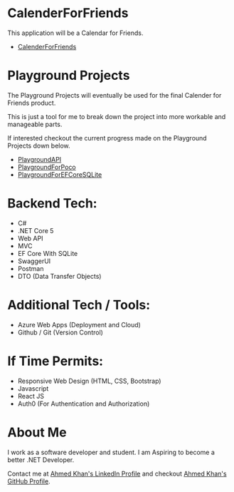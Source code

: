 # CalenderForFriends

This application will be a Calendar for Friends. 

* [CalenderForFriends](CalenderForFriends)

# Playground Projects

The Playground Projects will eventually be used for the final Calender for Friends product.

This is just a tool for me to break down the project into more workable and manageable parts.

If interested checkout the current progress made on the Playground Projects down below.

* [PlaygroundAPI](PlaygroundAPI)
* [PlaygroundForPoco](PlaygroundForPoco)
* [PlaygroundForEFCoreSQLite](PlaygroundForEFCoreSQLite)

# Backend Tech:

* C#
* .NET Core 5 
* Web API
* MVC
* EF Core With SQLite
* SwaggerUI
* Postman 
* DTO (Data Transfer Objects)

# Additional Tech / Tools: 

* Azure Web Apps (Deployment and Cloud)
* Github / Git (Version Control)

# If Time Permits: 
* Responsive Web Design (HTML, CSS, Bootstrap)
* Javascript 
* React JS
* Auth0 (For Authentication and Authorization)

# About Me

I work as a software developer and student. I am Aspiring to become a better .NET Developer.  

Contact me at [Ahmed Khan's LinkedIn Profile](https://www.linkedin.com/in/ahmedkhansoftware/) and checkout  [Ahmed Khan's GitHub Profile](https://github.com/ahmedkhansoftware).